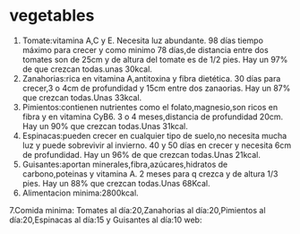 # vegetables
1. Tomate:vitamina A,C y E. Necesita luz abundante. 98 días tiempo máximo para crecer y como minimo 78 días,de distancia entre dos tomates son de 25cm y de altura del tomate es de 1/2 pies. Hay un 97% de que crezcan todas.unas 30kcal.
2. Zanahorias:rica en vitamina A,antitoxina y fibra dietética. 30 días para crecer,3 o 4cm de profundidad y 15cm entre dos zanaorias. Hay un 87% que crezcan todas.Unas 33kcal.
3. Pimientos:contienen nutrientes como el folato,magnesio,son ricos en fibra y en vitamina CyB6. 3 o 4 meses,distancia de profundidad 20cm. Hay un 90% que crezcan todas.Unas 31kcal.
4. Espinacas:pueden crecer en cualquier tipo de suelo,no necesita mucha luz y puede sobrevivir al invierno. 40 y 50 días en crecer y necesita 6cm de profundidad. Hay un 96% de que crezcan todas.Unas 21kcal.
5. Guisantes:aportan minerales,fibra,azúcares,hidratos de carbono,poteinas y vitamina A. 2 meses para q crezca y de altura 1/3 pies. Hay un 88% que crezcan todas.Unas 68Kcal.
6. Alimentacion minima:2800kcal. 






7.Comida minima: Tomates al día:20,Zanahorias al día:20,Pimientos al día:20,Espinacas al día:15 y Guisantes al día:10
web:
